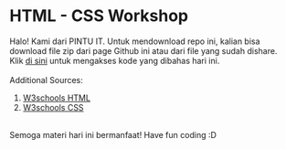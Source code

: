 # HTML - CSS Workshop
Halo! Kami dari PINTU IT. Untuk mendownload repo ini, kalian bisa download file zip dari page Github ini atau dari file yang sudah dishare.
<br />
Klik [di sini](https://github.com/KStevenT/HTML_ExternalWorkshop) untuk mengakses kode yang dibahas hari ini.
<br /><br />
Additional Sources:
1. [W3schools HTML](https://www.w3schools.com/html/)
2. [W3schools CSS](https://www.w3schools.com/css/)
<br />
Semoga materi hari ini bermanfaat! Have fun coding :D